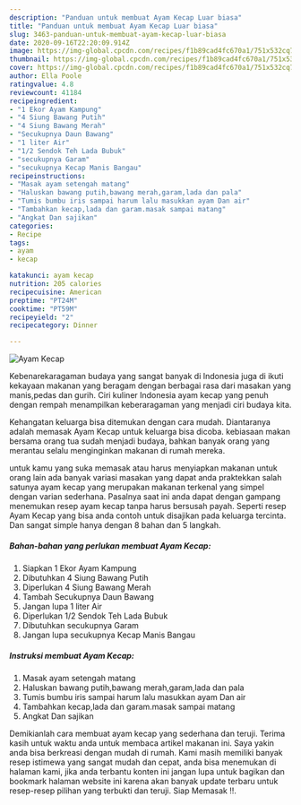 ```yaml
---
description: "Panduan untuk membuat Ayam Kecap Luar biasa"
title: "Panduan untuk membuat Ayam Kecap Luar biasa"
slug: 3463-panduan-untuk-membuat-ayam-kecap-luar-biasa
date: 2020-09-16T22:20:09.914Z
image: https://img-global.cpcdn.com/recipes/f1b89cad4fc670a1/751x532cq70/ayam-kecap-foto-resep-utama.jpg
thumbnail: https://img-global.cpcdn.com/recipes/f1b89cad4fc670a1/751x532cq70/ayam-kecap-foto-resep-utama.jpg
cover: https://img-global.cpcdn.com/recipes/f1b89cad4fc670a1/751x532cq70/ayam-kecap-foto-resep-utama.jpg
author: Ella Poole
ratingvalue: 4.8
reviewcount: 41184
recipeingredient:
- "1 Ekor Ayam Kampung"
- "4 Siung Bawang Putih"
- "4 Siung Bawang Merah"
- "Secukupnya Daun Bawang"
- "1 liter Air"
- "1/2 Sendok Teh Lada Bubuk"
- "secukupnya Garam"
- "secukupnya Kecap Manis Bangau"
recipeinstructions:
- "Masak ayam setengah matang"
- "Haluskan bawang putih,bawang merah,garam,lada dan pala"
- "Tumis bumbu iris sampai harum lalu masukkan ayam Dan air"
- "Tambahkan kecap,lada dan garam.masak sampai matang"
- "Angkat Dan sajikan"
categories:
- Recipe
tags:
- ayam
- kecap

katakunci: ayam kecap 
nutrition: 205 calories
recipecuisine: American
preptime: "PT24M"
cooktime: "PT59M"
recipeyield: "2"
recipecategory: Dinner

---
```



![Ayam Kecap](https://img-global.cpcdn.com/recipes/f1b89cad4fc670a1/751x532cq70/ayam-kecap-foto-resep-utama.jpg)

Kebenarekaragaman budaya yang sangat banyak di Indonesia juga di ikuti kekayaan makanan yang beragam dengan berbagai rasa dari masakan yang manis,pedas dan gurih. Ciri kuliner Indonesia ayam kecap yang penuh dengan rempah menampilkan keberaragaman yang menjadi ciri budaya kita.


Kehangatan keluarga bisa ditemukan dengan cara mudah. Diantaranya adalah memasak Ayam Kecap untuk keluarga bisa dicoba. kebiasaan makan bersama orang tua sudah menjadi budaya, bahkan banyak orang yang merantau selalu menginginkan makanan di rumah mereka.



untuk kamu yang suka memasak atau harus menyiapkan makanan untuk orang lain ada banyak variasi masakan yang dapat anda praktekkan salah satunya ayam kecap yang merupakan makanan terkenal yang simpel dengan varian sederhana. Pasalnya saat ini anda dapat dengan gampang menemukan resep ayam kecap tanpa harus bersusah payah.
Seperti resep Ayam Kecap yang bisa anda contoh untuk disajikan pada keluarga tercinta. Dan sangat simple hanya dengan 8 bahan dan 5 langkah.


<!--inarticleads1-->

##### Bahan-bahan yang perlukan membuat Ayam Kecap:

1. Siapkan 1 Ekor Ayam Kampung
1. Dibutuhkan 4 Siung Bawang Putih
1. Diperlukan 4 Siung Bawang Merah
1. Tambah Secukupnya Daun Bawang
1. Jangan lupa 1 liter Air
1. Diperlukan 1/2 Sendok Teh Lada Bubuk
1. Dibutuhkan secukupnya Garam
1. Jangan lupa secukupnya Kecap Manis Bangau




<!--inarticleads2-->

##### Instruksi membuat  Ayam Kecap:

1. Masak ayam setengah matang
1. Haluskan bawang putih,bawang merah,garam,lada dan pala
1. Tumis bumbu iris sampai harum lalu masukkan ayam Dan air
1. Tambahkan kecap,lada dan garam.masak sampai matang
1. Angkat Dan sajikan




Demikianlah cara membuat ayam kecap yang sederhana dan teruji. Terima kasih untuk waktu anda untuk membaca artikel makanan ini. Saya yakin anda bisa berkreasi dengan mudah di rumah. Kami masih memiliki banyak resep istimewa yang sangat mudah dan cepat, anda bisa menemukan di halaman kami, jika anda terbantu konten ini jangan lupa untuk bagikan dan bookmark halaman website ini karena akan banyak update terbaru untuk resep-resep pilihan yang terbukti dan teruji. Siap Memasak !!. 
